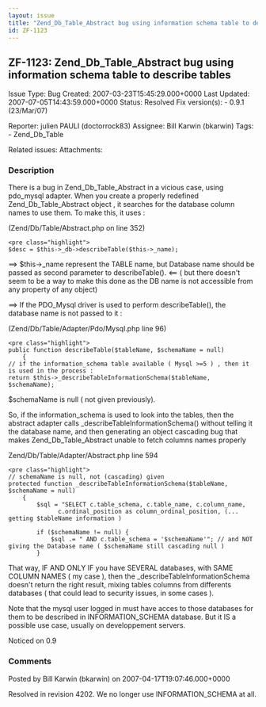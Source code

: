 ```yaml
---
layout: issue
title: "Zend_Db_Table_Abstract bug using information schema table to describe tables"
id: ZF-1123
---
```


ZF-1123: Zend\_Db\_Table\_Abstract bug using information schema table to describe tables
----------------------------------------------------------------------------------------

 Issue Type: Bug Created: 2007-03-23T15:45:29.000+0000 Last Updated: 2007-07-05T14:43:59.000+0000 Status: Resolved Fix version(s): - 0.9.1 (23/Mar/07)
 
 Reporter:  julien PAULI (doctorrock83)  Assignee:  Bill Karwin (bkarwin)  Tags: - Zend\_Db\_Table
 
 Related issues: 
 Attachments: 
### Description

There is a bug in Zend\_Db\_Table\_Abstract in a vicious case, using pdo\_mysql adapter. When you create a properly redefined Zend\_Db\_Table\_Abstract object , it searches for the database column names to use them. To make this, it uses :

(Zend/Db/Table/Abstract.php on line 352)

 
    <pre class="highlight">
    $desc = $this->_db->describeTable($this->_name);


==> $this->\_name represent the TABLE name, but Database name should be passed as second parameter to describeTable(). <== ( but there doesn't seem to be a way to make this done as the DB name is not accessible from any property of any object)

==> If the PDO\_Mysql driver is used to perform describeTable(), the database name is not passed to it :

(Zend/Db/Table/Adapter/Pdo/Mysql.php line 96)

 
    <pre class="highlight">
    public function describeTable($tableName, $schemaName = null)
        {
    // if the information_schema table available ( Mysql >=5 ) , then it is used in the process :  
    return $this->_describeTableInformationSchema($tableName, $schemaName);


$schemaName is null ( not given previously).

So, if the information\_schema is used to look into the tables, then the abstract adapter calls \_describeTableInformationSchema() without telling it the database name, and then generating an object cascading bug that makes Zend\_Db\_Table\_Abstract unable to fetch columns names properly

Zend/Db/Table/Adapter/Abstract.php line 594

 
    <pre class="highlight">
    // schemaName is null, not (cascading) given
    protected function _describeTableInformationSchema($tableName, $schemaName = null)
        {
            $sql = "SELECT c.table_schema, c.table_name, c.column_name,
                  c.ordinal_position as column_ordinal_position, (... getting $tableName information )
              
            if ($schemaName != null) {
                $sql .= " AND c.table_schema = '$schemaName'"; // and NOT giving the Database name ( $schemaName still cascading null )
            }


That way, IF AND ONLY IF you have SEVERAL databases, with SAME COLUMN NAMES ( my case ), then the \_describeTableInformationSchema doesn't return the right result, mixing tables columns from differents databases ( that could lead to security issues, in some cases ).

Note that the mysql user logged in must have acces to those databases for them to be described in INFORMATION\_SCHEMA database. But it IS a possible use case, usually on developpement servers.

Noticed on 0.9

 

 

### Comments

Posted by Bill Karwin (bkarwin) on 2007-04-17T19:07:46.000+0000

Resolved in revision 4202. We no longer use INFORMATION\_SCHEMA at all.

 

 